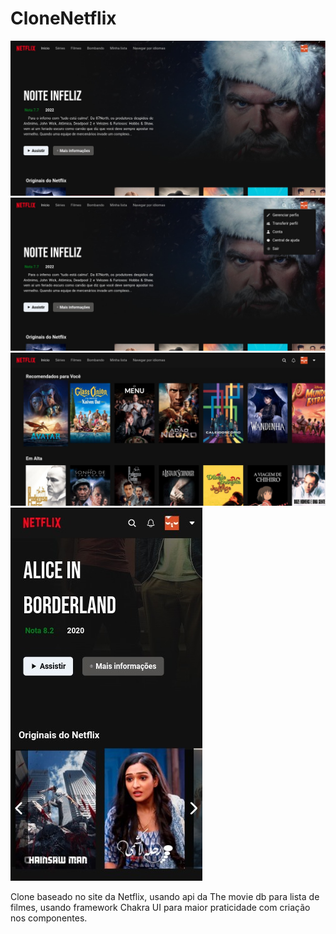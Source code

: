 # CloneNetflix
![Netflix Desktop](public/ImagesREADME/WhatsApp%20Image%202023-01-05%20at%2014.00.44.jpeg)
![Netflix Desktop](public/ImagesREADME/WhatsApp%20Image%202023-01-05%20at%2014.01.39.jpeg)
![Netflix Desktop Movies](public/ImagesREADME/WhatsApp%20Image%202023-01-05%20at%2014.02.04.jpeg)
![Netflix Smartphone](public/ImagesREADME/WhatsApp%20Image%202023-01-05%20at%2014.03.17.jpeg)



Clone baseado no site da Netflix, usando api da The movie db para lista de filmes, usando framework Chakra UI para maior praticidade com criação nos componentes.

